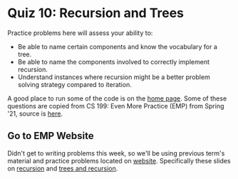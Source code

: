 # Quiz 10: Recursion and Trees

Practice problems here will assess your ability to:
* Be able to name certain components and know the vocabulary for a tree.
* Be able to name the components involved to correctly implement recursion.
* Understand instances where recursion might be a better problem solving strategy compared to iteration.

A good place to run some of the code is on the [home page](https://cs125.cs.illinois.edu/). Some of these questions are copied from CS 199: Even More Practice (EMP) from Spring '21, source is [here](https://cs199emp.netlify.app/).

## Go to EMP Website

Didn't get to writing problems this week, so we'll be using previous term's material and practice problems located on [website](https://cs199emp.netlify.app/). Specifically these slides on [recursion](https://cs199emp.netlify.app/dist/s21/2021-04-16.html) and [trees and recursion](https://cs199emp.netlify.app/dist/s21/2021-04-20.html).